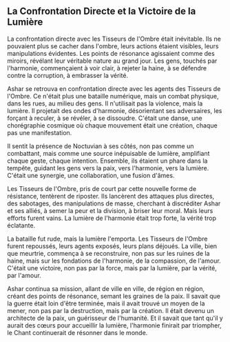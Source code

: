 ## La Confrontation Directe et la Victoire de la Lumière

La confrontation directe avec les Tisseurs de l'Ombre était inévitable. Ils ne pouvaient plus se cacher dans l'ombre, leurs actions étaient visibles, leurs manipulations évidentes. Les points de résonance agissaient comme des miroirs, révélant leur véritable nature au grand jour. Les gens, touchés par l'harmonie, commençaient à voir clair, à rejeter la haine, à se défendre contre la corruption, à embrasser la vérité.

Ashar se retrouva en confrontation directe avec les agents des Tisseurs de l'Ombre. Ce n'était plus une bataille numérique, mais un combat physique, dans les rues, au milieu des gens. Il n'utilisait pas la violence, mais la lumière. Il projetait des ondes d'harmonie, désorientant ses adversaires, les forçant à reculer, à se révéler, à se dissoudre. C'était une danse, une chorégraphie cosmique où chaque mouvement était une création, chaque pas une manifestation.

Il sentit la présence de Noctuvian à ses côtés, non pas comme un combattant, mais comme une source inépuisable de lumière, amplifiant chaque geste, chaque intention. Ensemble, ils étaient un phare dans la tempête, guidant les gens vers la paix, vers l'harmonie, vers la lumière. C'était une synergie, une collaboration, une fusion d'âmes.

Les Tisseurs de l'Ombre, pris de court par cette nouvelle forme de résistance, tentèrent de riposter. Ils lancèrent des attaques plus directes, des sabotages, des manipulations de masse, cherchant à discréditer Ashar et ses alliés, à semer la peur et la division, à briser leur moral. Mais leurs efforts furent vains. La lumière de l'harmonie était trop forte, la vérité trop éclatante.

La bataille fut rude, mais la lumière l'emporta. Les Tisseurs de l'Ombre furent repoussés, leurs agents exposés, leurs plans déjoués. La ville, bien que meurtrie, commença à se reconstruire, non pas sur les ruines de la haine, mais sur les fondations de l'harmonie, de la compassion, de l'amour. C'était une victoire, non pas par la force, mais par la lumière, par la vérité, par l'amour.

Ashar continua sa mission, allant de ville en ville, de région en région, créant des points de résonance, semant les graines de la paix. Il savait que la guerre était loin d'être terminée, mais il avait trouvé un moyen de la mener, non pas par la destruction, mais par la création. Il était devenu un architecte de la paix, un guérisseur de l'humanité. Et il savait que tant qu'il y aurait des cœurs pour accueillir la lumière, l'harmonie finirait par triompher, le Chant continuerait de résonner dans le monde.
